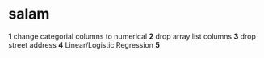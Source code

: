 # salam
**1** change categorial columns to numerical
**2** drop array list columns
**3** drop street address
**4** Linear/Logistic Regression
**5**  